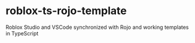 # roblox-ts-rojo-template
Roblox Studio and VSCode synchronized with Rojo and working templates in TypeScript
